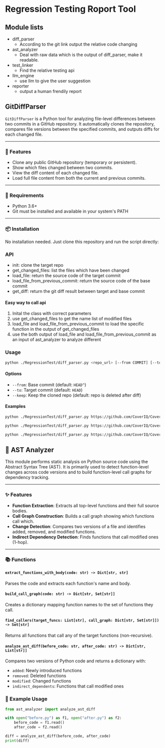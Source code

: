# Regression Testing Roport Tool
## Module lists
- diff_parser
    - According to the git link output the relative code changing   
- ast_analyzer
    - Deal with raw data which is the output of diff_parser, make it readable. 
- test_linker
    - Find the relative testing api
- llm_engine
    - use llm to give the user suggestion
- reporter
    - output a human frendily report

## GitDiffParser
 `GitDiffParser` is a Python tool for analyzing file-level differences between two commits in a GitHub repository. It automatically clones the repository, compares file versions between the specified commits, and outputs diffs for each changed file.

---

### 🚀 Features

- Clone any public GitHub repository (temporary or persistent).
- Show which files changed between two commits.
- View the diff content of each changed file.
- Load full file content from both the current and previous commits.

---

### 🧰 Requirements

- Python 3.6+
- Git must be installed and available in your system's PATH

---

### 📦 Installation

No installation needed. Just clone this repository and run the script directly:
### API
* init: clone the target repo
* get_changed_files: list the files which have been changed
* load_file: return the source code of the target commit
* load_file_from_previous_commit: return the source code of the base commit
* get_diff: return the git diff result between target and base commit
#### Easy way to call api
1. Inital the class with correct parameters
2. use get_changed_files to get the name list of modified files
3. load_file and load_file_from_previous_commit to load the specific function in the output of get_changed_files
4. use the both output of load_file and load_file_from_previous_commit as an input of ast_analyzer to analyze different
### Usage
```bash
python ./RegressionTest/diff_parser.py <repo_url> [--from COMMIT] [--to COMMIT] [--keep] 
```

#### Options

- `--from`: Base commit (default: `HEAD^`)
- `--to`: Target commit (default: `HEAD`)
- `--keep`: Keep the cloned repo (default: repo is deleted after diff)

#### Examples

```bash
python ./RegressionTest/diff_parser.py https://github.com/CoverIQ/CoverIQ-Test-Assistant

python ./RegressionTest/diff_parser.py https://github.com/CoverIQ/CoverIQ-Test-Assistant --from abc123 --to def456

python ./RegressionTest/diff_parser.py https://github.com/CoverIQ/CoverIQ-Test-Assistant --keep
```

## 🧠 AST Analyzer

This module performs static analysis on Python source code using the Abstract Syntax Tree (AST). It is primarily used to detect function-level changes across code versions and to build function-level call graphs for dependency tracking.

---

### ✨ Features

- **Function Extraction**: Extracts all top-level functions and their full source bodies.
- **Call Graph Construction**: Builds a call graph showing which functions call which.
- **Change Detection**: Compares two versions of a file and identifies added, removed, and modified functions.
- **Indirect Dependency Detection**: Finds functions that call modified ones (1-hop).

---

### 📚 Functions

#### `extract_functions_with_body(code: str) -> Dict[str, str]`

Parses the code and extracts each function's name and body.

#### `build_call_graph(code: str) -> Dict[str, Set[str]]`

Creates a dictionary mapping function names to the set of functions they call.

#### `find_callers(target_funcs: List[str], call_graph: Dict[str, Set[str]]) -> Set[str]`

Returns all functions that call any of the target functions (non-recursive).

#### `analyze_ast_diff(before_code: str, after_code: str) -> Dict[str, List[str]]`

Compares two versions of Python code and returns a dictionary with:
- `added`: Newly introduced functions
- `removed`: Deleted functions
- `modified`: Changed functions
- `indirect_dependents`: Functions that call modified ones

### 🔧 Example Usage

```python
from ast_analyzer import analyze_ast_diff

with open("before.py") as f1, open("after.py") as f2:
    before_code = f1.read()
    after_code = f2.read()

diff = analyze_ast_diff(before_code, after_code)
print(diff)